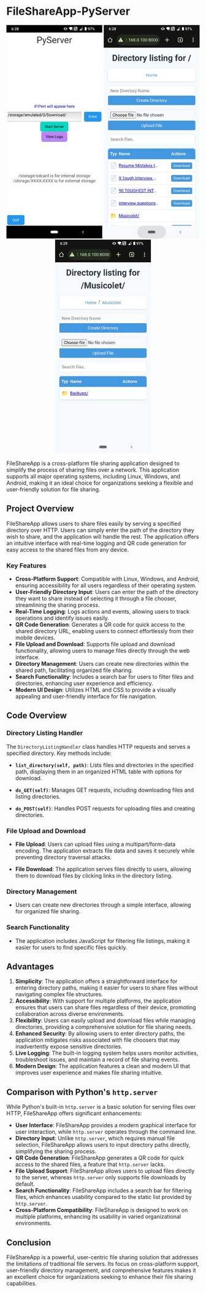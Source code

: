# FileShareApp-PyServer

<p align="center">
  <img src="Images/start.jpg" alt="FileShareApp UI" width="250">
  <img src="Images/UI.jpg" alt="FileShareApp UI" width="250">
  <img src="Images/UI1.jpg" alt="FileShareApp UI" width="250">
</p>



FileShareApp is a cross-platform file sharing application designed to simplify the process of sharing files over a network. This application supports all major operating systems, including Linux, Windows, and Android, making it an ideal choice for organizations seeking a flexible and user-friendly solution for file sharing.

## Project Overview

FileShareApp allows users to share files easily by serving a specified directory over HTTP. Users can simply enter the path of the directory they wish to share, and the application will handle the rest. The application offers an intuitive interface with real-time logging and QR code generation for easy access to the shared files from any device.

### Key Features

- **Cross-Platform Support**: Compatible with Linux, Windows, and Android, ensuring accessibility for all users regardless of their operating system.
- **User-Friendly Directory Input**: Users can enter the path of the directory they want to share instead of selecting it through a file chooser, streamlining the sharing process.
- **Real-Time Logging**: Logs actions and events, allowing users to track operations and identify issues easily.
- **QR Code Generation**: Generates a QR code for quick access to the shared directory URL, enabling users to connect effortlessly from their mobile devices.
- **File Upload and Download**: Supports file upload and download functionality, allowing users to manage files directly through the web interface.
- **Directory Management**: Users can create new directories within the shared path, facilitating organized file sharing.
- **Search Functionality**: Includes a search bar for users to filter files and directories, enhancing user experience and efficiency.
- **Modern UI Design**: Utilizes HTML and CSS to provide a visually appealing and user-friendly interface for file navigation.

## Code Overview

### Directory Listing Handler

The `DirectoryListingHandler` class handles HTTP requests and serves a specified directory. Key methods include:

- **`list_directory(self, path)`**: Lists files and directories in the specified path, displaying them in an organized HTML table with options for download.

- **`do_GET(self)`**: Manages GET requests, including downloading files and listing directories.

- **`do_POST(self)`**: Handles POST requests for uploading files and creating directories.

### File Upload and Download

- **File Upload**: Users can upload files using a multipart/form-data encoding. The application extracts file data and saves it securely while preventing directory traversal attacks.
  
- **File Download**: The application serves files directly to users, allowing them to download files by clicking links in the directory listing.

### Directory Management

- Users can create new directories through a simple interface, allowing for organized file sharing.

### Search Functionality

- The application includes JavaScript for filtering file listings, making it easier for users to find specific files quickly.

## Advantages

1. **Simplicity**: The application offers a straightforward interface for entering directory paths, making it easier for users to share files without navigating complex file structures.
2. **Accessibility**: With support for multiple platforms, the application ensures that users can share files regardless of their device, promoting collaboration across diverse environments.
3. **Flexibility**: Users can easily upload and download files while managing directories, providing a comprehensive solution for file sharing needs.
4. **Enhanced Security**: By allowing users to enter directory paths, the application mitigates risks associated with file choosers that may inadvertently expose sensitive directories.
5. **Live Logging**: The built-in logging system helps users monitor activities, troubleshoot issues, and maintain a record of file sharing events.
6. **Modern Design**: The application features a clean and modern UI that improves user experience and makes file sharing intuitive.

## Comparison with Python's `http.server`

While Python's built-in `http.server` is a basic solution for serving files over HTTP, FileShareApp offers significant enhancements:

- **User Interface**: FileShareApp provides a modern graphical interface for user interaction, while `http.server` operates through the command line.
- **Directory Input**: Unlike `http.server`, which requires manual file selection, FileShareApp allows users to input directory paths directly, simplifying the sharing process.
- **QR Code Generation**: FileShareApp generates a QR code for quick access to the shared files, a feature that `http.server` lacks.
- **File Upload Support**: FileShareApp allows users to upload files directly to the server, whereas `http.server` only supports file downloads by default.
- **Search Functionality**: FileShareApp includes a search bar for filtering files, which enhances usability compared to the static list provided by `http.server`.
- **Cross-Platform Compatibility**: FileShareApp is designed to work on multiple platforms, enhancing its usability in varied organizational environments.

## Conclusion

FileShareApp is a powerful, user-centric file sharing solution that addresses the limitations of traditional file servers. Its focus on cross-platform support, user-friendly directory management, and comprehensive features makes it an excellent choice for organizations seeking to enhance their file sharing capabilities.
